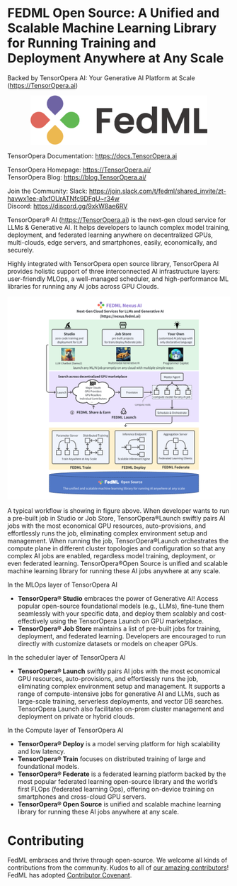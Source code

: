 
# FEDML Open Source: A Unified and Scalable Machine Learning Library for Running Training and Deployment Anywhere at Any Scale

Backed by TensorOpera AI: Your Generative AI Platform at Scale (https://TensorOpera.ai)

<div align="center">
 <img src="docs/images/fedml_logo_light_mode.png" width="400px">
</div>

TensorOpera Documentation: https://docs.TensorOpera.ai

TensorOpera Homepage: https://TensorOpera.ai/ \
TensorOpera Blog: https://blog.TensorOpera.ai/

Join the Community:
Slack: https://join.slack.com/t/fedml/shared_invite/zt-havwx1ee-a1xfOUrATNfc9DFqU~r34w \
Discord: https://discord.gg/9xkW8ae6RV


TensorOpera® AI (https://TensorOpera.ai) is the next-gen cloud service for LLMs & Generative AI. It helps developers to launch complex model training, deployment, and federated learning anywhere on decentralized GPUs, multi-clouds, edge servers, and smartphones, easily, economically, and securely.

Highly integrated with TensorOpera open source library, TensorOpera AI provides holistic support of three interconnected AI infrastructure layers: user-friendly MLOps, a well-managed scheduler, and high-performance ML libraries for running any AI jobs across GPU Clouds.

![fedml-nexus-ai-overview.png](./docs/images/fedml-nexus-ai-overview.png)

A typical workflow is showing in figure above. When developer wants to run a pre-built job in Studio or Job Store, TensorOpera®Launch swiftly pairs AI jobs with the most economical GPU resources, auto-provisions, and effortlessly runs the job, eliminating complex environment setup and management. When running the job, TensorOpera®Launch orchestrates the compute plane in different cluster topologies and configuration so that any complex AI jobs are enabled, regardless model training, deployment, or even federated learning. TensorOpera®Open Source is unified and scalable machine learning library for running these AI jobs anywhere at any scale. 

In the MLOps layer of TensorOpera AI
- **TensorOpera® Studio** embraces the power of Generative AI! Access popular open-source foundational models (e.g., LLMs), fine-tune them seamlessly with your specific data, and deploy them scalably and cost-effectively using the TensorOpera Launch on GPU marketplace.
- **TensorOpera® Job Store** maintains a list of pre-built jobs for training, deployment, and federated learning. Developers are encouraged to run directly with customize datasets or models on cheaper GPUs.

In the scheduler layer of TensorOpera AI
- **TensorOpera® Launch** swiftly pairs AI jobs with the most economical GPU resources, auto-provisions, and effortlessly runs the job, eliminating complex environment setup and management. It supports a range of compute-intensive jobs for generative AI and LLMs, such as large-scale training, serverless deployments, and vector DB searches. TensorOpera Launch also facilitates on-prem cluster management and deployment on private or hybrid clouds.

In the Compute layer of TensorOpera AI
- **TensorOpera® Deploy** is a model serving platform for high scalability and low latency.
- **TensorOpera® Train** focuses on distributed training of large and foundational models.
- **TensorOpera® Federate** is a federated learning platform backed by the most popular federated learning open-source library and the world’s first FLOps (federated learning Ops), offering on-device training on smartphones and cross-cloud GPU servers.
- **TensorOpera® Open Source** is unified and scalable machine learning library for running these AI jobs anywhere at any scale.

# Contributing 
FedML embraces and thrive through open-source. We welcome all kinds of contributions from the community. Kudos to all of <a href="https://github.com/fedml-ai/fedml/graphs/contributors" target="_blank">our amazing contributors</a>!  
FedML has adopted [Contributor Covenant](https://github.com/FedML-AI/FedML/blob/master/CODE_OF_CONDUCT.md).
